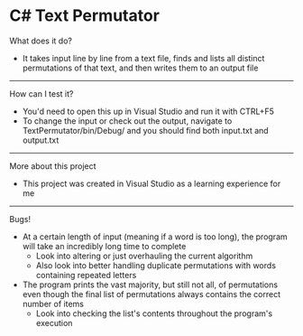 # C# Text Permutator
What does it do?
- It takes input line by line from a text file, finds and lists all distinct permutations of that text, and then writes them to an output file
---
How can I test it?
- You'd need to open this up in Visual Studio and run it with CTRL+F5
- To change the input or check out the output, navigate to TextPermutator/bin/Debug/ and you should find both input.txt and output.txt
---
More about this project
- This project was created in Visual Studio as a learning experience for me
---
Bugs!
- At a certain length of input (meaning if a word is too long), the program will take an incredibly long time to complete
    - Look into altering or just overhauling the current algorithm
    - Also look into better handling duplicate permutations with words containing repeated letters
- The program prints the vast majority, but still not all, of permutations even though the final list of permutations always contains the correct number of items
    - Look into checking the list's contents throughout the program's execution